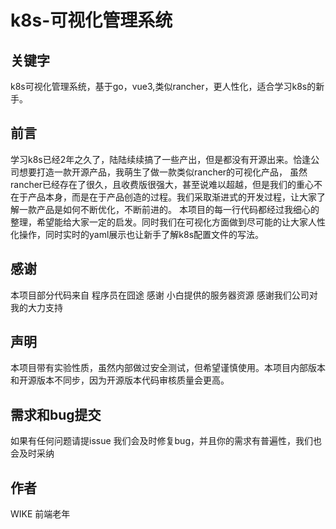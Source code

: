 # k8s-可视化管理系统

## 关键字
k8s可视化管理系统，基于go，vue3,类似rancher，更人性化，适合学习k8s的新手。

## 前言
学习k8s已经2年之久了，陆陆续续搞了一些产出，但是都没有开源出来。恰逢公司想要打造一款开源产品，我萌生了做一款类似rancher的可视化产品，
虽然rancher已经存在了很久，且收费版很强大，甚至说难以超越，但是我们的重心不在于产品本身，而是在于产品创造的过程。我们采取渐进式的开发过程，让大家了解一款产品是如何不断优化，不断前进的。
本项目的每一行代码都经过我细心的整理，希望能给大家一定的启发。同时我们在可视化方面做到尽可能的让大家人性化操作，同时实时的yaml展示也让新手了解k8s配置文件的写法。

## 感谢
本项目部分代码来自 程序员在囧途 感谢 小白提供的服务器资源 感谢我们公司对我的大力支持

## 声明
本项目带有实验性质，虽然内部做过安全测试，但希望谨慎使用。本项目内部版本和开源版本不同步，因为开源版本代码审核质量会更高。

## 需求和bug提交
如果有任何问题请提issue 我们会及时修复bug，并且你的需求有普遍性，我们也会及时采纳

## 作者
WIKE 前端老年



